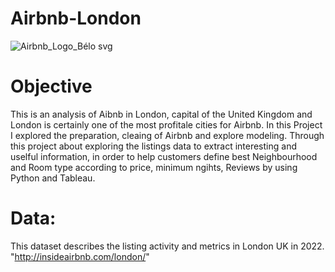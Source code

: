 # Airbnb-London
![Airbnb_Logo_Bélo svg](https://user-images.githubusercontent.com/127680412/234599319-0c59cb8e-5589-477e-9d9a-3cdd9dd1de46.png)

# Objective
This is an analysis of Aibnb in London, capital of the United Kingdom and London is certainly one of the most profitale cities for Airbnb. In this Project I explored the preparation, cleaing of Airbnb and explore modeling. Through this project about exploring the listings data to extract interesting and uselful information, in order to help customers define best Neighbourhood and Room type according to price, minimum ngihts, Reviews by using Python and Tableau.

# Data:
This dataset describes the listing activity and metrics in London UK in 2022. "http://insideairbnb.com/london/"
